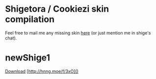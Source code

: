 # Shigetora / Cookiezi skin compilation
Feel free to mail me any missing skin [here](mailto:lolisamurai@tfwno.gf) (or just mention me in shige's chat).

# newShige1
[Download](https://osu.ppy.sh/ss/3960543)
[http://hnng.moe/f/3xO]()
